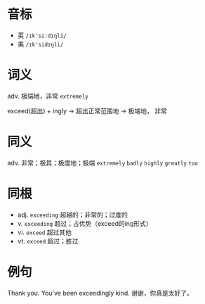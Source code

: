 # 音标

- 英 `/ɪk'siːdɪŋli/`
- 美 `/ɪk'sidɪŋli/`

# 词义

adv. 极端地，非常
`extremely`



exceed(超出) + ingly → 超出正常范围地 → 极端地， 非常

# 同义

adv. 非常；极其；极度地；极端
`extremely` `badly` `highly` `greatly` `too`

# 同根

- adj. `exceeding` 超越的；非常的；过度的
- v. `exceeding` 超过；占优势（exceed的ing形式）
- vi. `exceed` 超过其他
- vt. `exceed` 超过；胜过

# 例句

Thank you. You’ve been exceedingly kind.
谢谢，你真是太好了。


